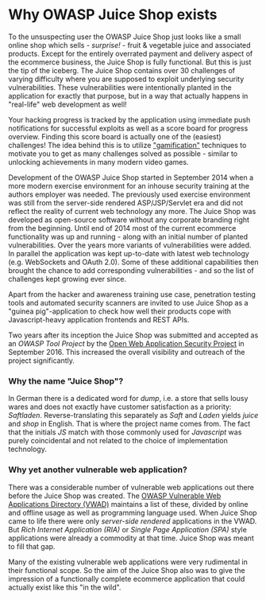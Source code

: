 # Why OWASP Juice Shop exists

To the unsuspecting user the OWASP Juice Shop just looks like a small
online shop which sells - _surprise!_ - fruit & vegetable juice and
associated products. Except for the entirely overrated payment and
delivery aspect of the ecommerce business, the Juice Shop is fully
functional. But this is just the tip of the iceberg. The Juice Shop
contains over 30 challenges of varying difficulty where you are supposed
to exploit underlying security vulnerabilities. These vulnerabilities
were intentionally planted in the application for exactly that purpose,
but in a way that actually happens in "real-life" web development as
well!

Your hacking progress is tracked by the application using immediate push
notifications for successful exploits as well as a score board for
progress overview. Finding this score board is actually one of the
(easiest) challenges! The idea behind this is to utilize
["gamification"](https://en.wikipedia.org/wiki/Gamification) techniques
to motivate you to get as many challenges solved as possible - similar
to unlocking achievements in many modern video games.

Development of the OWASP Juice Shop started in September 2014 when a
more modern exercise environment for an inhouse security training at the
authors employer was needed. The previously used exercise environment
was still from the server-side rendered ASP/JSP/Servlet era and did not
reflect the reality of current web technology any more. The Juice Shop
was developed as open-source software without any corporate branding
right from the beginning. Until end of 2014 most of the current
ecommerce functionality was up and running - along with an initial
number of planted vulnerabilities. Over the years more variants of
vulnerabilities were added. In parallel the application was kept
up-to-date with latest web technology (e.g. WebSockets and OAuth 2.0).
Some of these additional capabilities then brought the chance to add
corresponding vulnerabilities - and so the list of challenges kept
growing ever since.

Apart from the hacker and awareness training use case, penetration
testing tools and automated security scanners are invited to use Juice
Shop as a "guinea pig"-application to check how well their products cope
with Javascript-heavy application frontends and REST APIs.

Two years after its inception the Juice Shop was submitted and accepted
as an _OWASP Tool Project_ by the
[Open Web Application Security Project](https://owasp.org) in September
2016\. This increased the overall visibility and outreach of the project
significantly.

### Why the name "Juice Shop"?

In German there is a dedicated word for _dump_, i.e. a store that sells
lousy wares and does not exactly have customer satisfaction as a
priority: _Saftladen_. Reverse-translating this separately as _Saft_ and
_Laden_ yields _juice_ and _shop_ in English. That is where the project
name comes from. The fact that the initials _JS_ match with those
commonly used for _Javascript_ was purely coincidental and not related
to the choice of implementation technology.

### Why yet another vulnerable web application?

There was a considerable number of vulnerable web applications out there
before the Juice Shop was created. The
[OWASP Vulnerable Web Applications Directory (VWAD)](https://www.owasp.org/index.php/OWASP_Vulnerable_Web_Applications_Directory_Project)
maintains a list of these, divided by online and offline usage as well
as programming language used. When Juice Shop came to life there were
only _server-side rendered_ applications in the VWAD. But _Rich Internet
Application (RIA)_ or _Single Page Application (SPA)_ style applications
were already a commodity at that time. Juice Shop was meant to fill that
gap.

Many of the existing vulnerable web applications were very rudimental in
their functional scope. So the aim of the Juice Shop also was to give
the impression of a functionally complete ecommerce application that
could actually exist like this "in the wild".
